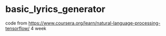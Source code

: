 # basic_lyrics_generator
code from https://www.coursera.org/learn/natural-language-processing-tensorflow/
4 week
